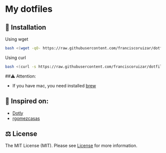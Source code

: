 # My dotfiles 

## 🚀 Installation

Using wget
```bash
bash <(wget -qO- https://raw.githubusercontent.com/franciscoruizar/dotfiles/HEAD/installer)
```

Using curl
```bash
bash <(curl -s https://raw.githubusercontent.com/franciscoruizar/dotfiles/HEAD/installer)
```

##⚠️ Attention: 
- If you have mac, you need installed [brew]("https://brew.sh/")

## 🥳 Inspired on:
- [Dotly]("https://github.com/CodelyTV/dotly")
- [rgomezcasas]("https://github.com/rgomezcasas/dotfiles")


## ⚖️ License
The MIT License (MIT). Please see [License](LICENSE) for more information.
